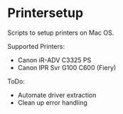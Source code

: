 # Printersetup

Scripts to setup printers on Mac OS.

Supported Printers:
- Canon iR-ADV C3325 PS
- Canon IPR Svr G100 C600 (Fiery)

ToDo:
- Automate driver extraction
- Clean up error handling
